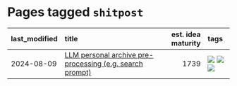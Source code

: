 # Pages tagged `shitpost`

|last_modified|title|est. idea maturity|tags
|:---|:---|---:|:---|
|2024-08-09|[LLM personal archive pre-processing (e.g. search prompt)](../personal_archive_prompt.md)|1739|[![](https://img.shields.io/badge/tag-public_good-5e378d)](../tags/public_good.md) [![](https://img.shields.io/badge/tag-publication-98b52b)](../tags/publication.md) [![](https://img.shields.io/badge/tag-shitpost-0e5ec)](../tags/shitpost.md)|